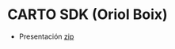 # CARTO SDK (Oriol Boix)

* Presentación [zip](https://drive.google.com/file/d/0B0-vsppZ3ddFeGpDQzFOenAzS3c/view?usp=sharing)
